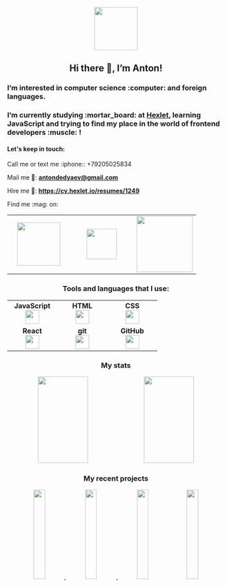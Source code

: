 <div align="center">
  <img src="https://media.giphy.com/media/USV0ym3bVWQJJmNu3N/giphy.gif" width="100">

  <h2 align="center">Hi there 👋, I’m Anton!</h2>
</div>

  <h3>I’m interested in computer science :computer: and foreign languages.</h3>

  
  <h3>I’m currently studying :mortar_board: at <a href="https://ru.hexlet.io/">Hexlet</a>, learning JavaScript and trying to find my place in the world of frontend developers :muscle: !
  </h3>
  
  <h4>Let's keep in touch:</h4>
  <p>Call me or text me :iphone:: +79205025834</p>

  Mail me :email::  **antondedyaev@gmail.com**
  
  Hire me :briefcase:: **https://cv.hexlet.io/resumes/1249**

  <p>Find me :mag: on:</p>

  <table width="400px">
      <tbody>
          <tr>
              <td width="130px" align="center">
              <a href="https://t.me/dedyaev_anton"><img src="https://img.shields.io/badge/-Telegram-0088cc?style=flat-square&logo=Telegram&logoColor=white" width="100"></a>
              </td>
              <td width="130px" align="center">
              <a href="https://ru.hexlet.io/u/antonnewby"><img src="https://cdn2.hexlet.io/assets/logo_en-303016bc81a00719859068f3e01c5d319ed916296621e1025491cc69f052ec84.svg" width="70"></a>
              </td>
              <td width="130px" align="center">
              <a href="https://www.linkedin.com/in/anton-dedyaev-08250156/zluvsand/"><img src="https://img.shields.io/badge/linkedin-%230077B5.svg?style=for-the-badge&logo=linkedin" width="130"></a>
              </td>
          </tr>
      </tbody>
  </table>
  
  

<div align="center">
  <h3>Tools and languages that I use:</h3>

<table width="320px">
    <tbody>
        <tr valign="top">
            <td width="100px" align="center">
            <span><strong>JavaScript</strong></span><br>
            <img height="32px" src="https://cdn.jsdelivr.net/gh/devicons/devicon/icons/javascript/javascript-original.svg">
            </td>
            <td width="100px" align="center">
            <span><strong>HTML</strong></span><br>
            <img height="32" src="https://cdn.jsdelivr.net/gh/devicons/devicon/icons/html5/html5-original.svg">
            </td>
            <td width="100px" align="center">
            <span><strong>CSS</strong></span><br>
            <img height="32px" src="https://cdn.jsdelivr.net/gh/devicons/devicon/icons/css3/css3-original.svg">
            </td>
        </tr>
        <tr valign="top">
            <td width="100px" align="center">
            <span><strong>React</strong></span><br>
            <img height="32px" src="https://cdn.jsdelivr.net/gh/devicons/devicon/icons/react/react-original.svg">
            </td>
            <td width="100px" align="center">
            <span><strong>git</strong></span><br>
            <img height="32px" src="https://cdn.jsdelivr.net/gh/devicons/devicon/icons/git/git-plain.svg">
            </td>
            <td width="100px" align="center">
            <span><strong>GitHub</strong></span><br>
            <img height="32px" src="https://cdn.jsdelivr.net/gh/devicons/devicon/icons/github/github-original.svg">
            </td>
        </tr>
    </tbody>
</table>

  <h3>My stats</h3>

<img src="https://github-readme-stats.vercel.app/api?username=antonDedyaev&show_icons=true&theme=react" width="48%" height="200"/>  <img src="https://github-readme-stats.vercel.app/api/top-langs?username=antonDedyaev&layout=compact" width="48%" height="200"/>

<h3>My recent projects</h3>
 
<a href="https://github.com/antonDedyaev/frontend-project-lvl1"><img src="https://github-readme-stats.vercel.app/api/pin/?username=antonDedyaev&repo=frontend-project-lvl1" width="23%"/> </a><a href="https://github.com/antonDedyaev/frontend-project-lvl2"><img src="https://github-readme-stats.vercel.app/api/pin/?username=antonDedyaev&repo=frontend-project-lvl2" width="23%"/> </a><a href="https://github.com/antonDedyaev/frontend-project-lvl3"><img src="https://github-readme-stats.vercel.app/api/pin/?username=antonDedyaev&repo=frontend-project-lvl3" width="23%"/></a><a href="https://github.com/antonDedyaev/frontend-project-12"><img src="https://github-readme-stats.vercel.app/api/pin/?username=antonDedyaev&repo=frontend-project-lvl12" width="23%"/></a>


